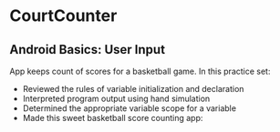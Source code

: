 # CourtCounter

## Android Basics: User Input
App keeps count of scores for a basketball game. In this practice set:

- Reviewed the rules of variable initialization and declaration
- Interpreted program output using hand simulation
- Determined the appropriate variable scope for a variable
- Made this sweet basketball score counting app:

